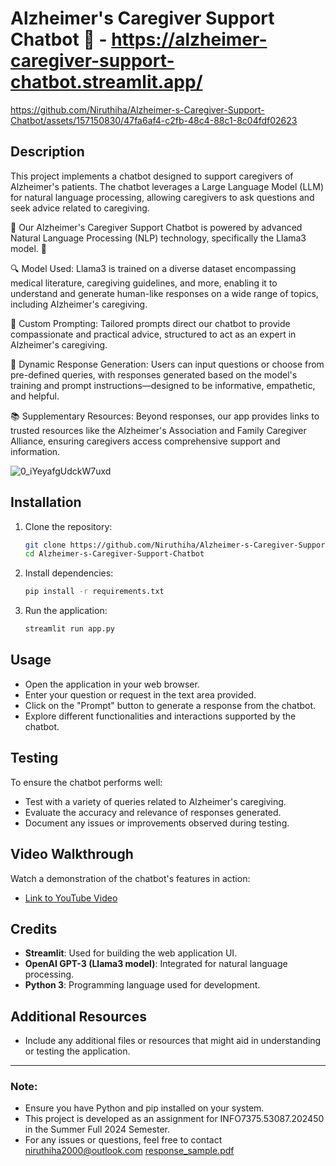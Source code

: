 
# Alzheimer's Caregiver Support Chatbot 🤖 - https://alzheimer-caregiver-support-chatbot.streamlit.app/



https://github.com/Niruthiha/Alzheimer-s-Caregiver-Support-Chatbot/assets/157150830/47fa6af4-c2fb-48c4-88c1-8c04fdf02623



## Description
This project implements a chatbot designed to support caregivers of Alzheimer's patients. The chatbot leverages a Large Language Model (LLM) for natural language processing, allowing caregivers to ask questions and seek advice related to caregiving.

🤖 Our Alzheimer's Caregiver Support Chatbot is powered by advanced Natural Language Processing (NLP) technology, specifically the Llama3 model. 🧠

🔍 Model Used: Llama3 is trained on a diverse dataset encompassing medical literature, caregiving guidelines, and more, enabling it to understand and generate human-like responses on a wide range of topics, including Alzheimer's caregiving.

🎯 Custom Prompting: Tailored prompts direct our chatbot to provide compassionate and practical advice, structured to act as an expert in Alzheimer's caregiving.

💬 Dynamic Response Generation: Users can input questions or choose from pre-defined queries, with responses generated based on the model's training and prompt instructions—designed to be informative, empathetic, and helpful.

📚 Supplementary Resources: Beyond responses, our app provides links to trusted resources like the Alzheimer's Association and Family Caregiver Alliance, ensuring caregivers access comprehensive support and information.

![0_iYeyafgUdckW7uxd](https://github.com/Niruthiha/Alzheimer-s-Caregiver-Support-Chatbot/assets/157150830/13c2a610-31f4-4821-9b0b-2dcc4cbd7bf8)

## Installation
1. Clone the repository:
   ```bash
   git clone https://github.com/Niruthiha/Alzheimer-s-Caregiver-Support-Chatbot.git
   cd Alzheimer-s-Caregiver-Support-Chatbot

2. Install dependencies:
   ```bash
   pip install -r requirements.txt
4. Run the application:
   ```bash
   streamlit run app.py


## Usage
- Open the application in your web browser.
- Enter your question or request in the text area provided.
- Click on the "Prompt" button to generate a response from the chatbot.
- Explore different functionalities and interactions supported by the chatbot.

## Testing
To ensure the chatbot performs well:
- Test with a variety of queries related to Alzheimer's caregiving.
- Evaluate the accuracy and relevance of responses generated.
- Document any issues or improvements observed during testing.

## Video Walkthrough
Watch a demonstration of the chatbot's features in action:
- [Link to YouTube Video](https://youtu.be/kfkpyb74ji4)

## Credits
- **Streamlit**: Used for building the web application UI.
- **OpenAI GPT-3 (Llama3 model)**: Integrated for natural language processing.
- **Python 3**: Programming language used for development.

## Additional Resources
- Include any additional files or resources that might aid in understanding or testing the application.

---

### Note:
- Ensure you have Python and pip installed on your system.
- This project is developed as an assignment for INFO7375.53087.202450 in the Summer Full 2024 Semester.
- For any issues or questions, feel free to contact niruthiha2000@outlook.com
[response_sample.pdf](https://github.com/user-attachments/files/15981637/response_sample.pdf)



